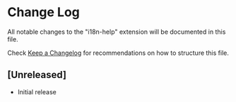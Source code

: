 # Change Log

All notable changes to the "i18n-help" extension will be documented in this file.

Check [Keep a Changelog](http://keepachangelog.com/) for recommendations on how to structure this file.

## [Unreleased]

- Initial release